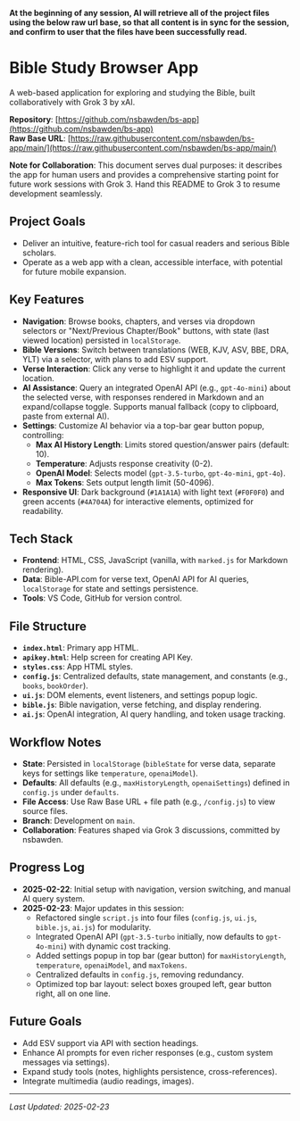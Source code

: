 **At the beginning of any session, AI will retrieve all of the project files using the below raw url base, so that all content is in sync for the session, and confirm to user that the files have been successfully read.**

# Bible Study Browser App

A web-based application for exploring and studying the Bible, built collaboratively with Grok 3 by xAI.

**Repository**: [https://github.com/nsbawden/bs-app](https://github.com/nsbawden/bs-app)  
**Raw Base URL**: [https://raw.githubusercontent.com/nsbawden/bs-app/main/](https://raw.githubusercontent.com/nsbawden/bs-app/main/)

**Note for Collaboration**: This document serves dual purposes: it describes the app for human users and provides a comprehensive starting point for future work sessions with Grok 3. Hand this README to Grok 3 to resume development seamlessly.

## Project Goals
- Deliver an intuitive, feature-rich tool for casual readers and serious Bible scholars.
- Operate as a web app with a clean, accessible interface, with potential for future mobile expansion.

## Key Features
- **Navigation**: Browse books, chapters, and verses via dropdown selectors or "Next/Previous Chapter/Book" buttons, with state (last viewed location) persisted in `localStorage`.
- **Bible Versions**: Switch between translations (WEB, KJV, ASV, BBE, DRA, YLT) via a selector, with plans to add ESV support.
- **Verse Interaction**: Click any verse to highlight it and update the current location.
- **AI Assistance**: Query an integrated OpenAI API (e.g., `gpt-4o-mini`) about the selected verse, with responses rendered in Markdown and an expand/collapse toggle. Supports manual fallback (copy to clipboard, paste from external AI).
- **Settings**: Customize AI behavior via a top-bar gear button popup, controlling:
  - **Max AI History Length**: Limits stored question/answer pairs (default: 10).
  - **Temperature**: Adjusts response creativity (0-2).
  - **OpenAI Model**: Selects model (`gpt-3.5-turbo`, `gpt-4o-mini`, `gpt-4o`).
  - **Max Tokens**: Sets output length limit (50-4096).
- **Responsive UI**: Dark background (`#1A1A1A`) with light text (`#F0F0F0`) and green accents (`#4A704A`) for interactive elements, optimized for readability.

## Tech Stack
- **Frontend**: HTML, CSS, JavaScript (vanilla, with `marked.js` for Markdown rendering).
- **Data**: Bible-API.com for verse text, OpenAI API for AI queries, `localStorage` for state and settings persistence.
- **Tools**: VS Code, GitHub for version control.

## File Structure
- **`index.html`**: Primary app HTML.
- **`apikey.html`**: Help screen for creating API Key.
- **`styles.css`**: App HTML styles.
- **`config.js`**: Centralized defaults, state management, and constants (e.g., `books`, `bookOrder`).
- **`ui.js`**: DOM elements, event listeners, and settings popup logic.
- **`bible.js`**: Bible navigation, verse fetching, and display rendering.
- **`ai.js`**: OpenAI integration, AI query handling, and token usage tracking.

## Workflow Notes
- **State**: Persisted in `localStorage` (`bibleState` for verse data, separate keys for settings like `temperature`, `openaiModel`).
- **Defaults**: All defaults (e.g., `maxHistoryLength`, `openaiSettings`) defined in `config.js` under `defaults`.
- **File Access**: Use Raw Base URL + file path (e.g., `/config.js`) to view source files.
- **Branch**: Development on `main`.
- **Collaboration**: Features shaped via Grok 3 discussions, committed by nsbawden.

## Progress Log
- **2025-02-22**: Initial setup with navigation, version switching, and manual AI query system.
- **2025-02-23**: Major updates in this session:
  - Refactored single `script.js` into four files (`config.js`, `ui.js`, `bible.js`, `ai.js`) for modularity.
  - Integrated OpenAI API (`gpt-3.5-turbo` initially, now defaults to `gpt-4o-mini`) with dynamic cost tracking.
  - Added settings popup in top bar (gear button) for `maxHistoryLength`, `temperature`, `openaiModel`, and `maxTokens`.
  - Centralized defaults in `config.js`, removing redundancy.
  - Optimized top bar layout: select boxes grouped left, gear button right, all on one line.

## Future Goals
- Add ESV support via API with section headings.
- Enhance AI prompts for even richer responses (e.g., custom system messages via settings).
- Expand study tools (notes, highlights persistence, cross-references).
- Integrate multimedia (audio readings, images).

---
*Last Updated: 2025-02-23*
